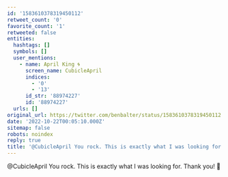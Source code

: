 ```yaml
---
id: '1583610378319450112'
retweet_count: '0'
favorite_count: '1'
retweeted: false
entities:
  hashtags: []
  symbols: []
  user_mentions:
    - name: April King 🌀
      screen_name: CubicleApril
      indices:
        - '0'
        - '13'
      id_str: '88974227'
      id: '88974227'
  urls: []
original_url: https://twitter.com/benbalter/status/1583610378319450112
date: '2022-10-22T00:05:10.000Z'
sitemap: false
robots: noindex
reply: true
title: '@CubicleApril You rock. This is exactly what I was looking for. Thank you! '
---
```


@CubicleApril You rock. This is exactly what I was looking for. Thank you! 🙏